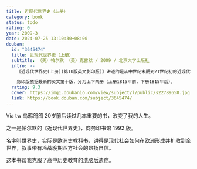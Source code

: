 ```yaml
---
title: 近现代世界史（上册）
category: book
status: todo
rating: 0
year: 2009-3
date: 2024-07-25 13:10:30+08:00
douban:
  id: "3645474"
  title: 近现代世界史（上册）
  subtitle: （美）帕尔默 （美）克雷默 / 2009 / 北京大学出版社
  intro: >-
    《近现代世界史(上册)(第10版英文影印版)》讲述的是从中世纪末期到21世纪初的近现代世界的历史。作者以其深刻的历史洞见和巧妙的叙述技巧，为纷繁复杂的当代世界揭示出了历史变迁中的演变之迹。在20世纪后半期美国的世界史教科书中，《近现代世界史(上册)(第10版英文影印版)》是寿命最长、读者最多，影响最大的一种，畅销近六十年，修订十版。 

    影印版依据最新的英文第十版，分为上下两册（上册1815年前，下册1815年后）。
  rating: 9.3
  cover: https://img1.doubanio.com/view/subject/l/public/s22789658.jpg
  link: https://book.douban.com/subject/3645474/
---
```


Via tw 乌鸦鸽鸽 20岁前后读过几本重要的书，改变了我的人生。

之一是帕尔默的《近现代世界史》，商务印书馆 1992 版。

名字叫世界史，实际是欧洲史教科书，讲得是现代社会如何在欧洲形成并扩散到全世界，叙事带有冷战晚期西方社会的昂扬自信。

这本书帮我克服了高中历史教育的洗脑后遗症。
